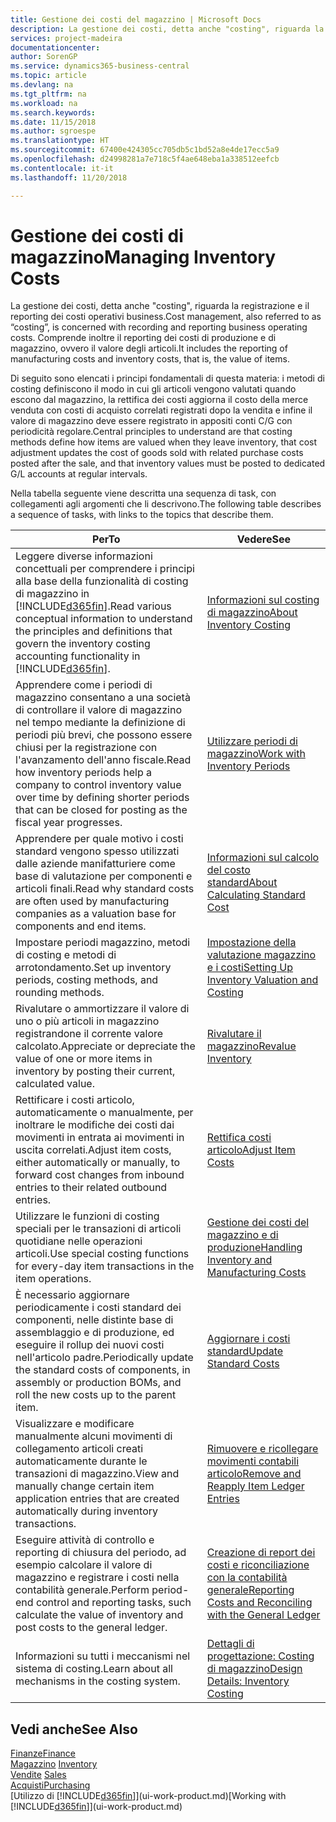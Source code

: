 ```yaml
---
title: Gestione dei costi del magazzino | Microsoft Docs
description: La gestione dei costi, detta anche "costing", riguarda la registrazione e il reporting dei costi operativi business. Comprende inoltre il reporting dei costi di produzione e di magazzino, ovvero il valore degli articoli.
services: project-madeira
documentationcenter: 
author: SorenGP
ms.service: dynamics365-business-central
ms.topic: article
ms.devlang: na
ms.tgt_pltfrm: na
ms.workload: na
ms.search.keywords: 
ms.date: 11/15/2018
ms.author: sgroespe
ms.translationtype: HT
ms.sourcegitcommit: 67400e424305cc705db5c1bd52a8e4de17ecc5a9
ms.openlocfilehash: d24998281a7e718c5f4ae648eba1a338512eefcb
ms.contentlocale: it-it
ms.lasthandoff: 11/20/2018

---
```

# <a name="managing-inventory-costs"></a><span data-ttu-id="f46fd-104">Gestione dei costi di magazzino</span><span class="sxs-lookup"><span data-stu-id="f46fd-104">Managing Inventory Costs</span></span>
<span data-ttu-id="f46fd-105">La gestione dei costi, detta anche "costing", riguarda la registrazione e il reporting dei costi operativi business.</span><span class="sxs-lookup"><span data-stu-id="f46fd-105">Cost management, also referred to as “costing”, is concerned with recording and reporting business operating costs.</span></span> <span data-ttu-id="f46fd-106">Comprende inoltre il reporting dei costi di produzione e di magazzino, ovvero il valore degli articoli.</span><span class="sxs-lookup"><span data-stu-id="f46fd-106">It includes the reporting of manufacturing costs and inventory costs, that is, the value of items.</span></span>   

<span data-ttu-id="f46fd-107">Di seguito sono elencati i principi fondamentali di questa materia: i metodi di costing definiscono il modo in cui gli articoli vengono valutati quando escono dal magazzino, la rettifica dei costi aggiorna il costo della merce venduta con costi di acquisto correlati registrati dopo la vendita e infine il valore di magazzino deve essere registrato in appositi conti C/G con periodicità regolare.</span><span class="sxs-lookup"><span data-stu-id="f46fd-107">Central principles to understand are that costing methods define how items are valued when they leave inventory, that cost adjustment updates the cost of goods sold with related purchase costs posted after the sale, and that inventory values must be posted to dedicated G/L accounts at regular intervals.</span></span>

<span data-ttu-id="f46fd-108">Nella tabella seguente viene descritta una sequenza di task, con collegamenti agli argomenti che li descrivono.</span><span class="sxs-lookup"><span data-stu-id="f46fd-108">The following table describes a sequence of tasks, with links to the topics that describe them.</span></span>

|<span data-ttu-id="f46fd-109">**Per**</span><span class="sxs-lookup"><span data-stu-id="f46fd-109">**To**</span></span>|<span data-ttu-id="f46fd-110">**Vedere**</span><span class="sxs-lookup"><span data-stu-id="f46fd-110">**See**</span></span>|  
|------------|-------------|  
|<span data-ttu-id="f46fd-111">Leggere diverse informazioni concettuali per comprendere i principi alla base della funzionalità di costing di magazzino in [!INCLUDE[d365fin](includes/d365fin_md.md)].</span><span class="sxs-lookup"><span data-stu-id="f46fd-111">Read various conceptual information to understand the principles and definitions that govern the inventory costing accounting functionality in [!INCLUDE[d365fin](includes/d365fin_md.md)].</span></span>|[<span data-ttu-id="f46fd-112">Informazioni sul costing di magazzino</span><span class="sxs-lookup"><span data-stu-id="f46fd-112">About Inventory Costing</span></span>](finance-learn-about-costing.md)|  
|<span data-ttu-id="f46fd-113">Apprendere come i periodi di magazzino consentano a una società di controllare il valore di magazzino nel tempo mediante la definizione di periodi più brevi, che possono essere chiusi per la registrazione con l'avanzamento dell'anno fiscale.</span><span class="sxs-lookup"><span data-stu-id="f46fd-113">Read how inventory periods help a company to control inventory value over time by defining shorter periods that can be closed for posting as the fiscal year progresses.</span></span>|[<span data-ttu-id="f46fd-114">Utilizzare periodi di magazzino</span><span class="sxs-lookup"><span data-stu-id="f46fd-114">Work with Inventory Periods</span></span>](finance-how-to-work-with-inventory-periods.md)|
|<span data-ttu-id="f46fd-115">Apprendere per quale motivo i costi standard vengono spesso utilizzati dalle aziende manifatturiere come base di valutazione per componenti e articoli finali.</span><span class="sxs-lookup"><span data-stu-id="f46fd-115">Read why standard costs are often used by manufacturing companies as a valuation base for components and end items.</span></span>|[<span data-ttu-id="f46fd-116">Informazioni sul calcolo del costo standard</span><span class="sxs-lookup"><span data-stu-id="f46fd-116">About Calculating Standard Cost</span></span>](finance-about-calculating-standard-cost.md)|
|<span data-ttu-id="f46fd-117">Impostare periodi magazzino, metodi di costing e metodi di arrotondamento.</span><span class="sxs-lookup"><span data-stu-id="f46fd-117">Set up inventory periods, costing methods, and rounding methods.</span></span>|[<span data-ttu-id="f46fd-118">Impostazione della valutazione magazzino e i costi</span><span class="sxs-lookup"><span data-stu-id="f46fd-118">Setting Up Inventory Valuation and Costing</span></span>](finance-set-up-inventory-valuation-and-costing.md)|
|<span data-ttu-id="f46fd-119">Rivalutare o ammortizzare il valore di uno o più articoli in magazzino registrandone il corrente valore calcolato.</span><span class="sxs-lookup"><span data-stu-id="f46fd-119">Appreciate or depreciate the value of one or more items in inventory by posting their current, calculated value.</span></span>|[<span data-ttu-id="f46fd-120">Rivalutare il magazzino</span><span class="sxs-lookup"><span data-stu-id="f46fd-120">Revalue Inventory</span></span>](inventory-how-revalue-inventory.md)|
|<span data-ttu-id="f46fd-121">Rettificare i costi articolo, automaticamente o manualmente, per inoltrare le modifiche dei costi dai movimenti in entrata ai movimenti in uscita correlati.</span><span class="sxs-lookup"><span data-stu-id="f46fd-121">Adjust item costs, either automatically or manually, to forward cost changes from inbound entries to their related outbound entries.</span></span>|[<span data-ttu-id="f46fd-122">Rettifica costi articolo</span><span class="sxs-lookup"><span data-stu-id="f46fd-122">Adjust Item Costs</span></span>](inventory-how-adjust-item-costs.md)|
|<span data-ttu-id="f46fd-123">Utilizzare le funzioni di costing speciali per le transazioni di articoli quotidiane nelle operazioni articoli.</span><span class="sxs-lookup"><span data-stu-id="f46fd-123">Use special costing functions for every-day item transactions in the item operations.</span></span>|[<span data-ttu-id="f46fd-124">Gestione dei costi del magazzino e di produzione</span><span class="sxs-lookup"><span data-stu-id="f46fd-124">Handling Inventory and Manufacturing Costs</span></span>](finance-handle-inventory-and-manufacturing-costs.md)|  
|<span data-ttu-id="f46fd-125">È necessario aggiornare periodicamente i costi standard dei componenti, nelle distinte base di assemblaggio e di produzione, ed eseguire il rollup dei nuovi costi nell'articolo padre.</span><span class="sxs-lookup"><span data-stu-id="f46fd-125">Periodically update the standard costs of components, in assembly or production BOMs, and roll the new costs up to the parent item.</span></span>|[<span data-ttu-id="f46fd-126">Aggiornare i costi standard</span><span class="sxs-lookup"><span data-stu-id="f46fd-126">Update Standard Costs</span></span>](finance-how-to-update-standard-costs.md)|
|<span data-ttu-id="f46fd-127">Visualizzare e modificare manualmente alcuni movimenti di collegamento articoli creati automaticamente durante le transazioni di magazzino.</span><span class="sxs-lookup"><span data-stu-id="f46fd-127">View and manually change certain item application entries that are created automatically during inventory transactions.</span></span>|[<span data-ttu-id="f46fd-128">Rimuovere e ricollegare movimenti contabili articolo</span><span class="sxs-lookup"><span data-stu-id="f46fd-128">Remove and Reapply Item Ledger Entries</span></span>](finance-how-to-remove-and-reapply-item-entries.md)|
|<span data-ttu-id="f46fd-129">Eseguire attività di controllo e reporting di chiusura del periodo, ad esempio calcolare il valore di magazzino e registrare i costi nella contabilità generale.</span><span class="sxs-lookup"><span data-stu-id="f46fd-129">Perform period-end control and reporting tasks, such calculate the value of inventory and post costs to the general ledger.</span></span>|[<span data-ttu-id="f46fd-130">Creazione di report dei costi e riconciliazione con la contabilità generale</span><span class="sxs-lookup"><span data-stu-id="f46fd-130">Reporting Costs and Reconciling with the General Ledger</span></span>](finance-report-costs-and-reconcile-with-the-general-ledger.md)|
|<span data-ttu-id="f46fd-131">Informazioni su tutti i meccanismi nel sistema di costing.</span><span class="sxs-lookup"><span data-stu-id="f46fd-131">Learn about all mechanisms in the costing system.</span></span>|[<span data-ttu-id="f46fd-132">Dettagli di progettazione: Costing di magazzino</span><span class="sxs-lookup"><span data-stu-id="f46fd-132">Design Details: Inventory Costing</span></span>](design-details-inventory-costing.md)|  

## <a name="see-also"></a><span data-ttu-id="f46fd-133">Vedi anche</span><span class="sxs-lookup"><span data-stu-id="f46fd-133">See Also</span></span>  
 [<span data-ttu-id="f46fd-134">Finanze</span><span class="sxs-lookup"><span data-stu-id="f46fd-134">Finance</span></span>](finance.md)  
 <span data-ttu-id="f46fd-135">[Magazzino](inventory-manage-inventory.md) </span><span class="sxs-lookup"><span data-stu-id="f46fd-135">[Inventory](inventory-manage-inventory.md) </span></span>  
 <span data-ttu-id="f46fd-136">[Vendite](sales-manage-sales.md) </span><span class="sxs-lookup"><span data-stu-id="f46fd-136">[Sales](sales-manage-sales.md) </span></span>  
 [<span data-ttu-id="f46fd-137">Acquisti</span><span class="sxs-lookup"><span data-stu-id="f46fd-137">Purchasing</span></span>](purchasing-manage-purchasing.md)  
 <span data-ttu-id="f46fd-138">[Utilizzo di [!INCLUDE[d365fin](includes/d365fin_md.md)]](ui-work-product.md)</span><span class="sxs-lookup"><span data-stu-id="f46fd-138">[Working with [!INCLUDE[d365fin](includes/d365fin_md.md)]](ui-work-product.md)</span></span>

